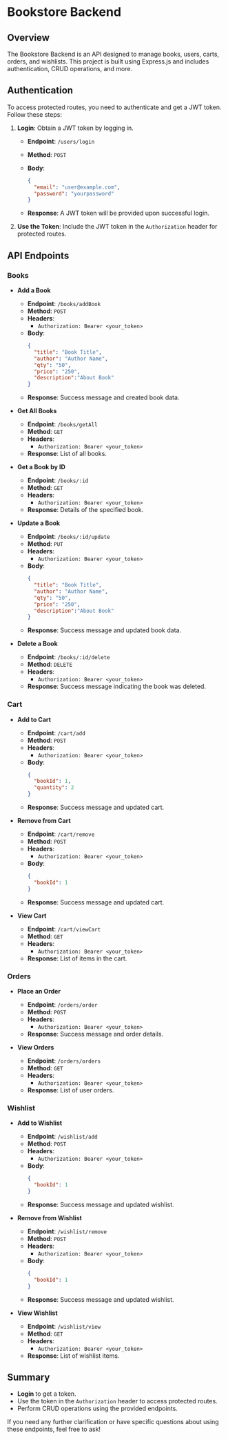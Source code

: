 # Bookstore Backend

## Overview

The Bookstore Backend is an API designed to manage books, users, carts, orders, and wishlists. This project is built using Express.js and includes authentication, CRUD operations, and more.

## Authentication

To access protected routes, you need to authenticate and get a JWT token. Follow these steps:

1. **Login**: Obtain a JWT token by logging in.

   - **Endpoint**: `/users/login`
   - **Method**: `POST`
   - **Body**:
     ```json
     {
       "email": "user@example.com",
       "password": "yourpassword"
     }
     ```

   - **Response**: A JWT token will be provided upon successful login.

2. **Use the Token**: Include the JWT token in the `Authorization` header for protected routes.

## API Endpoints

### Books

- **Add a Book**
  - **Endpoint**: `/books/addBook`
  - **Method**: `POST`
  - **Headers**:
    - `Authorization: Bearer <your_token>`
  - **Body**:
    ```json
    {
      "title": "Book Title",
      "author": "Author Name",
      "qty": "50",
      "price": "250",
      "description":"About Book"
    }
    ```
  - **Response**: Success message and created book data.

- **Get All Books**
  - **Endpoint**: `/books/getAll`
  - **Method**: `GET`
  - **Headers**:
    - `Authorization: Bearer <your_token>`
  - **Response**: List of all books.

- **Get a Book by ID**
  - **Endpoint**: `/books/:id`
  - **Method**: `GET`
  - **Headers**:
    - `Authorization: Bearer <your_token>`
  - **Response**: Details of the specified book.

- **Update a Book**
  - **Endpoint**: `/books/:id/update`
  - **Method**: `PUT`
  - **Headers**:
    - `Authorization: Bearer <your_token>`
  - **Body**:
    ```json
    {
      "title": "Book Title",
      "author": "Author Name",
      "qty": "50",
      "price": "250",
      "description":"About Book"
    }
    ```
  - **Response**: Success message and updated book data.

- **Delete a Book**
  - **Endpoint**: `/books/:id/delete`
  - **Method**: `DELETE`
  - **Headers**:
    - `Authorization: Bearer <your_token>`
  - **Response**: Success message indicating the book was deleted.

### Cart

- **Add to Cart**
  - **Endpoint**: `/cart/add`
  - **Method**: `POST`
  - **Headers**:
    - `Authorization: Bearer <your_token>`
  - **Body**:
    ```json
    {
      "bookId": 1,
      "quantity": 2
    }
    ```
  - **Response**: Success message and updated cart.

- **Remove from Cart**
  - **Endpoint**: `/cart/remove`
  - **Method**: `POST`
  - **Headers**:
    - `Authorization: Bearer <your_token>`
  - **Body**:
    ```json
    {
      "bookId": 1
    }
    ```
  - **Response**: Success message and updated cart.

- **View Cart**
  - **Endpoint**: `/cart/viewCart`
  - **Method**: `GET`
  - **Headers**:
    - `Authorization: Bearer <your_token>`
  - **Response**: List of items in the cart.

### Orders

- **Place an Order**
  - **Endpoint**: `/orders/order`
  - **Method**: `POST`
  - **Headers**:
    - `Authorization: Bearer <your_token>`
  - **Response**: Success message and order details.

- **View Orders**
  - **Endpoint**: `/orders/orders`
  - **Method**: `GET`
  - **Headers**:
    - `Authorization: Bearer <your_token>`
  - **Response**: List of user orders.

### Wishlist

- **Add to Wishlist**
  - **Endpoint**: `/wishlist/add`
  - **Method**: `POST`
  - **Headers**:
    - `Authorization: Bearer <your_token>`
  - **Body**:
    ```json
    {
      "bookId": 1
    }
    ```
  - **Response**: Success message and updated wishlist.

- **Remove from Wishlist**
  - **Endpoint**: `/wishlist/remove`
  - **Method**: `POST`
  - **Headers**:
    - `Authorization: Bearer <your_token>`
  - **Body**:
    ```json
    {
      "bookId": 1
    }
    ```
  - **Response**: Success message and updated wishlist.

- **View Wishlist**
  - **Endpoint**: `/wishlist/view`
  - **Method**: `GET`
  - **Headers**:
    - `Authorization: Bearer <your_token>`
  - **Response**: List of wishlist items.

## Summary

- **Login** to get a token.
- Use the token in the `Authorization` header to access protected routes.
- Perform CRUD operations using the provided endpoints.

If you need any further clarification or have specific questions about using these endpoints, feel free to ask!
